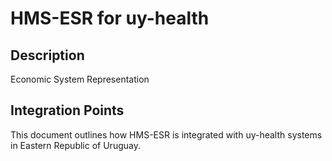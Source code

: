 # HMS-ESR for uy-health

## Description

Economic System Representation

## Integration Points

This document outlines how HMS-ESR is integrated with uy-health systems in Eastern Republic of Uruguay.
